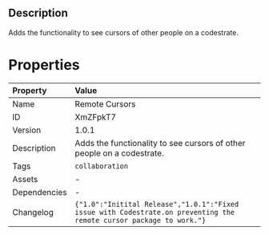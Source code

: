 <h2>Description</h2><p>Adds the functionality to see cursors of other people on a codestrate.</p>

# Properties

| Property | Value |
| :--- | :--- |
| Name | Remote Cursors |
| ID | XmZFpkT7 |
| Version | 1.0.1 |
| Description | Adds the functionality to see cursors of other people on a codestrate. |
| Tags | `collaboration` |
| Assets | - |
| Dependencies | - |
| Changelog | `{"1.0":"Initital Release","1.0.1":"Fixed issue with Codestrate.on preventing the remote cursor package to work."}` |